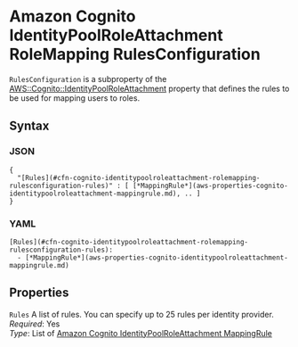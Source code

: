 # Amazon Cognito IdentityPoolRoleAttachment RoleMapping RulesConfiguration<a name="aws-properties-cognito-identitypoolroleattachment-rolemapping-rulesconfiguration"></a>

`RulesConfiguration` is a subproperty of the [AWS::Cognito::IdentityPoolRoleAttachment](aws-resource-cognito-identitypoolroleattachment.md) property that defines the rules to be used for mapping users to roles\.

## Syntax<a name="aws-properties-cognito-identitypoolroleattachment-rolemapping-rulesconfiguration-syntax"></a>

### JSON<a name="aws-properties-cognito-identitypoolroleattachment-rolemapping-rulesconfiguration-syntax.json"></a>

```
{
  "[Rules](#cfn-cognito-identitypoolroleattachment-rolemapping-rulesconfiguration-rules)" : [ [*MappingRule*](aws-properties-cognito-identitypoolroleattachment-mappingrule.md), .. ]
}
```

### YAML<a name="aws-properties-cognito-identitypoolroleattachment-rolemapping-rulesconfiguration-syntax.yaml"></a>

```
[Rules](#cfn-cognito-identitypoolroleattachment-rolemapping-rulesconfiguration-rules): 
  - [*MappingRule*](aws-properties-cognito-identitypoolroleattachment-mappingrule.md)
```

## Properties<a name="aws-properties-cognito-identitypoolroleattachment-rolemapping-rulesconfiguration-properties"></a>

`Rules`  <a name="cfn-cognito-identitypoolroleattachment-rolemapping-rulesconfiguration-rules"></a>
A list of rules\. You can specify up to 25 rules per identity provider\.  
*Required*: Yes  
*Type*: List of [Amazon Cognito IdentityPoolRoleAttachment MappingRule](aws-properties-cognito-identitypoolroleattachment-mappingrule.md)